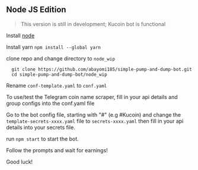 ## Node JS Edition

> This version is still in development; Kucoin bot is functional

Install [node](https://nodejs.org/en/download/)

Install yarn
```npm install --global yarn```

clone repo and change directory to ```node_wip```

```
  git clone https://github.com/abayomi185/simple-pump-and-dump-bot.git
  cd simple-pump-and-dump-bot/node_wip
```

Rename ```conf-template.yaml``` to ```conf.yaml```

To use/test the Telegram coin name scraper, fill in your api details and group configs into the conf.yaml file

Go to the bot config file, starting with "#" (e.g #Kucoin) and change the ```template-secrets-xxxx.yaml``` file to ```secrets-xxxx.yaml``` then fill in your api details into your secrets file.

run ```npm start``` to start the bot.

Follow the prompts and wait for earnings!

Good luck!
